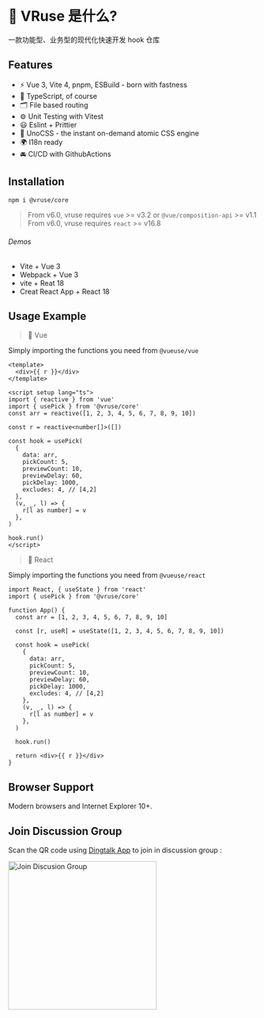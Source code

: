 # 🔨 VRuse 是什么?

一款功能型、业务型的现代化快速开发 hook 仓库

## Features

- ⚡️ Vue 3, Vite 4, pnpm, ESBuild - born with fastness
- 🦾 TypeScript, of course
- 🗂 File based routing
- ⚙️ Unit Testing with Vitest
- 😃 Eslint + Prittier
- 🎨 UnoCSS - the instant on-demand atomic CSS engine
- 🌍 I18n ready
- 🚘 CI/CD with GithubActions

## Installation

```bash
npm i @vruse/core
```

> From v6.0, vruse requires `vue` >= v3.2 or `@vue/composition-api` >= v1.1 <br/> From v6.0, vruse requires `react` >= v16.8

###### Demos

- Vite + Vue 3
- Webpack + Vue 3
- vite + Reat 18
- Creat React App + React 18

## Usage Example

> 🎩 Vue

Simply importing the functions you need from `@vueuse/vue`

```vue
<template>
  <div>{{ r }}</div>
</template>

<script setup lang="ts">
import { reactive } from 'vue'
import { usePick } from '@vruse/core'
const arr = reactive([1, 2, 3, 4, 5, 6, 7, 8, 9, 10])

const r = reactive<number[]>([])

const hook = usePick(
  {
    data: arr,
    pickCount: 5,
    previewCount: 10,
    previewDelay: 60,
    pickDelay: 1000,
    excludes: 4, // [4,2]
  },
  (v, _, l) => {
    r[l as number] = v
  },
)

hook.run()
</script>
```

> 🎩 React

Simply importing the functions you need from `@vueuse/react`

```tsx
import React, { useState } from 'react'
import { usePick } from '@vruse/core'

function App() {
  const arr = [1, 2, 3, 4, 5, 6, 7, 8, 9, 10]

  const [r, useR] = useState([1, 2, 3, 4, 5, 6, 7, 8, 9, 10])

  const hook = usePick(
    {
      data: arr,
      pickCount: 5,
      previewCount: 10,
      previewDelay: 60,
      pickDelay: 1000,
      excludes: 4, // [4,2]
    },
    (v, _, l) => {
      r[l as number] = v
    },
  )

  hook.run()

  return <div>{{ r }}</div>
}
```

## Browser Support

Modern browsers and Internet Explorer 10+.

## Join Discussion Group

Scan the QR code using [Dingtalk App](https://www.dingtalk.com/) to join in discussion group :

<img alt="Join Discusion Group" src="https://github.com/smarty-team/smarty-admin/blob/main/assets/dingding.jpeg" width="300">
